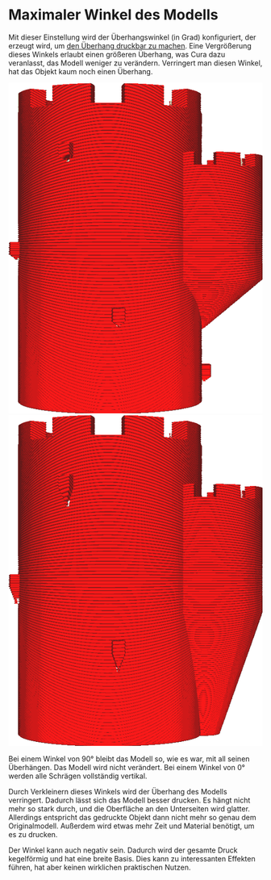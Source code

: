 Maximaler Winkel des Modells
====
Mit dieser Einstellung wird der Überhangswinkel (in Grad) konfiguriert, der erzeugt wird, um [den Überhang druckbar zu machen](conical_overhang_enabled.md). Eine Vergrößerung dieses Winkels erlaubt einen größeren Überhang, was Cura dazu veranlasst, das Modell weniger zu verändern. Verringert man diesen Winkel, hat das Objekt kaum noch einen Überhang.

<!--screenshot {
"image_path": "conical_overhang_enabled_enabled.png",
"models": [{"script": "castle.scad"}],
"camera_position": [0, 189, 25],
"settings": {
    "conical_overhang_enabled": true,
    "conical_overhang_angle": 50
},
"colours": 8
}-->
<!--screenshot {
"image_path": "conical_overhang_angle_20.png",
"models": [{"script": "castle.scad"}],
"camera_position": [0, 189, 25],
"settings": {
    "conical_overhang_enabled": true,
    "conical_overhang_angle": 20
},
"colours": 8
}-->
![Ein maximaler Modellwinkel von 50°](../../../articles/images/conical_overhang_enabled_enabled.png)
![Ein maximaler Modellwinkel von 20°](../../../articles/images/conical_overhang_angle_20.png)

Bei einem Winkel von 90° bleibt das Modell so, wie es war, mit all seinen Überhängen. Das Modell wird nicht verändert. Bei einem Winkel von 0° werden alle Schrägen vollständig vertikal.

Durch Verkleinern dieses Winkels wird der Überhang des Modells verringert. Dadurch lässt sich das Modell besser drucken. Es hängt nicht mehr so stark durch, und die Oberfläche an den Unterseiten wird glatter. Allerdings entspricht das gedruckte Objekt dann nicht mehr so genau dem Originalmodell. Außerdem wird etwas mehr Zeit und Material benötigt, um es zu drucken.

Der Winkel kann auch negativ sein. Dadurch wird der gesamte Druck kegelförmig und hat eine breite Basis. Dies kann zu interessanten Effekten führen, hat aber keinen wirklichen praktischen Nutzen.